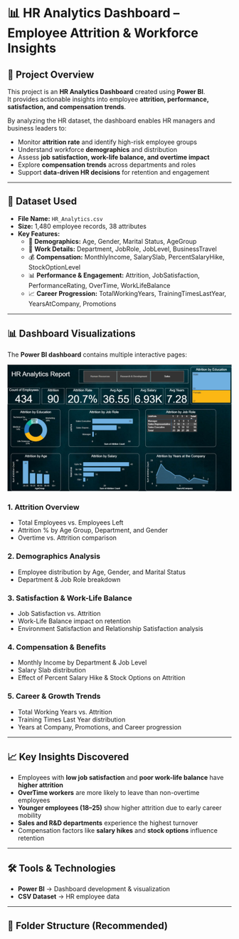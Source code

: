 # 📊 HR Analytics Dashboard – Employee Attrition & Workforce Insights

## 📌 Project Overview
This project is an **HR Analytics Dashboard** created using **Power BI**.  
It provides actionable insights into employee **attrition, performance, satisfaction, and compensation trends**.  

By analyzing the HR dataset, the dashboard enables HR managers and business leaders to:  
- Monitor **attrition rate** and identify high-risk employee groups  
- Understand workforce **demographics** and distribution  
- Assess **job satisfaction, work-life balance, and overtime impact**  
- Explore **compensation trends** across departments and roles  
- Support **data-driven HR decisions** for retention and engagement  

---

## 📂 Dataset Used
- **File Name:** `HR_Analytics.csv`  
- **Size:** 1,480 employee records, 38 attributes  
- **Key Features:**  
  - 👤 **Demographics:** Age, Gender, Marital Status, AgeGroup  
  - 🏢 **Work Details:** Department, JobRole, JobLevel, BusinessTravel  
  - 💰 **Compensation:** MonthlyIncome, SalarySlab, PercentSalaryHike, StockOptionLevel  
  - 📊 **Performance & Engagement:** Attrition, JobSatisfaction, PerformanceRating, OverTime, WorkLifeBalance  
  - 📈 **Career Progression:** TotalWorkingYears, TrainingTimesLastYear, YearsAtCompany, Promotions  

---

## 📊 Dashboard Visualizations

The **Power BI dashboard** contains multiple interactive pages:

<img src="HR_Analytics_Report.png" alt="HR Analytics Dashboard" width="800"/>

### **1. Attrition Overview**
- Total Employees vs. Employees Left  
- Attrition % by Age Group, Department, and Gender  
- Overtime vs. Attrition comparison  

### **2. Demographics Analysis**
- Employee distribution by Age, Gender, and Marital Status  
- Department & Job Role breakdown  

### **3. Satisfaction & Work-Life Balance**
- Job Satisfaction vs. Attrition  
- Work-Life Balance impact on retention  
- Environment Satisfaction and Relationship Satisfaction analysis  

### **4. Compensation & Benefits**
- Monthly Income by Department & Job Level  
- Salary Slab distribution  
- Effect of Percent Salary Hike & Stock Options on Attrition  

### **5. Career & Growth Trends**
- Total Working Years vs. Attrition  
- Training Times Last Year distribution  
- Years at Company, Promotions, and Career progression  

---

## 📈 Key Insights Discovered
- Employees with **low job satisfaction** and **poor work-life balance** have **higher attrition**  
- **OverTime workers** are more likely to leave than non-overtime employees  
- **Younger employees (18–25)** show higher attrition due to early career mobility  
- **Sales and R&D departments** experience the highest turnover  
- Compensation factors like **salary hikes** and **stock options** influence retention  

---

## 🛠 Tools & Technologies
- **Power BI** → Dashboard development & visualization  
- **CSV Dataset** → HR employee data  

---

## 📁 Folder Structure (Recommended)
